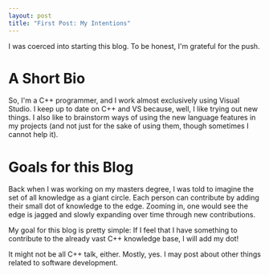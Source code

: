 ```yaml
---
layout: post
title: "First Post: My Intentions"
---
```


I was coerced into starting this blog. To be honest, I'm grateful for the push.

A Short Bio
===========

So, I'm a C++ programmer, and I work almost exclusively using Visual Studio. I keep up to date on C++ and VS because, well, I like trying out new things. I also like to brainstorm ways of using the new language features in my projects (and not just for the sake of using them, though sometimes I cannot help it).

Goals for this Blog
===================

Back when I was working on my masters degree, I was told to imagine the set of all knowledge as a giant circle. Each person can contribute by adding their small dot of knowledge to the edge. Zooming in, one would see the edge is jagged and slowly expanding over time through new contributions.

My goal for this blog is pretty simple: If I feel that I have something to contribute to the already vast C++ knowledge base, I will add my dot!

It might not be all C++ talk, either. Mostly, yes. I may post about other things related to software development.
